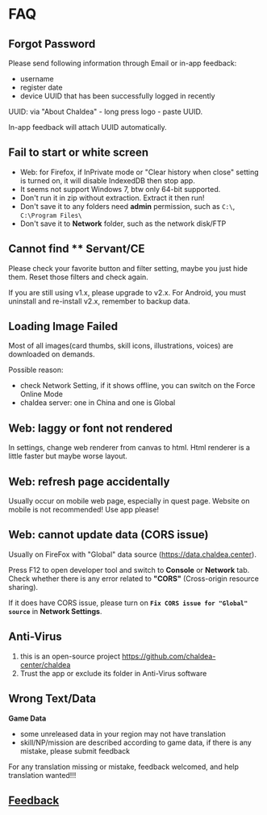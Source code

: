 # FAQ

## Forgot Password

Please send following information through Email or in-app feedback:

- username
- register date
- device UUID that has been successfully logged in recently

UUID: via "About Chaldea" - long press logo - paste UUID.

In-app feedback will attach UUID automatically.

## Fail to start or white screen

- Web: for Firefox, if InPrivate mode or "Clear history when close" setting is turned on, it will disable IndexedDB then stop app.
- It seems not support Windows 7, btw only 64-bit supported.
- Don't run it in zip without extraction. Extract it then run!
- Don't save it to any folders need **admin** permission, such as `C:\`, `C:\Program Files\`
- Don't save it to **Network** folder, such as the network disk/FTP

## Cannot find \*\* Servant/CE

Please check your favorite button and filter setting, maybe you just hide them. Reset those filters and check again.

If you are still using v1.x, please upgrade to v2.x. For Android, you must uninstall and re-install v2.x, remember to backup data.

## Loading Image Failed

Most of all images(card thumbs, skill icons, illustrations, voices) are downloaded on demands.

Possible reason:

- check Network Setting, if it shows offline, you can switch on the Force Online Mode
- chaldea server: one in China and one is Global

## Web: laggy or font not rendered

In settings, change web renderer from canvas to html. Html renderer is a little faster but maybe worse layout.

## Web: refresh page accidentally

Usually occur on mobile web page, especially in quest page. Website on mobile is not recommended! Use app please!

## Web: cannot update data (CORS issue)

Usually on FireFox with "Global" data source (https://data.chaldea.center).

Press F12 to open developer tool and switch to **Console** or **Network** tab. Check whether there is any error related to **"CORS"** (Cross-origin resource sharing).

If it does have CORS issue, please turn on **`Fix CORS issue for "Global" source`** in **Network Settings**.

## Anti-Virus

1. this is an open-source project <https://github.com/chaldea-center/chaldea>
2. Trust the app or exclude its folder in Anti-Virus software

## Wrong Text/Data

**Game Data**

- some unreleased data in your region may not have translation
- skill/NP/mission are described according to game data, if there is any mistake, please submit feedback

For any translation missing or mistake, feedback welcomed, and help translation wanted!!!

## [Feedback](./feedback.md)
